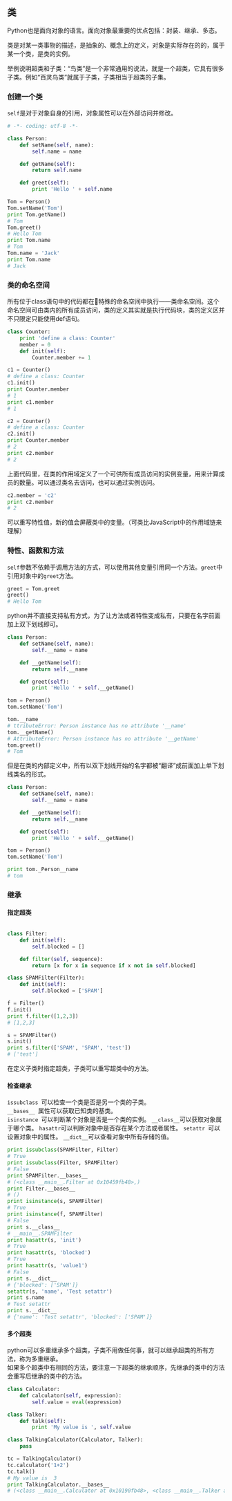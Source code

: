 ## 类
Python也是面向对象的语言。面向对象最重要的优点包括：封装、继承、多态。

类是对某一类事物的描述，是抽象的、概念上的定义，对象是实际存在的的，属于某一个类，是类的实例。

举例说明超类和子类：“鸟类”是一个非常通用的说法，就是一个超类，它具有很多子类。例如“百灵鸟类”就属于子类，子类相当于超类的子集。

### 创建一个类
`self`是对于对象自身的引用，对象属性可以在外部访问并修改。

``` python
# -*- coding: utf-8 -*-

class Person:
    def setName(self, name):
        self.name = name

    def getName(self):
        return self.name

    def greet(self):
        print 'Hello ' + self.name

Tom = Person()
Tom.setName('Tom')
print Tom.getName()
# Tom
Tom.greet()
# Hello Tom
print Tom.name
# Tom
Tom.name = 'Jack'
print Tom.name
# Jack
```

### 类的命名空间
所有位于class语句中的代码都在特殊的命名空间中执行——类命名空间。这个命名空间可由类内的所有成员访问，类的定义其实就是执行代码块，类的定义区并不只限定只能使用def语句。

``` python 
class Counter:
    print 'define a class: Counter'
    member = 0
    def init(self):
        Counter.member += 1

c1 = Counter()
# define a class: Counter
c1.init()
print Counter.member
# 1
print c1.member
# 1

c2 = Counter()
# define a class: Counter
c2.init()
print Counter.member
# 2
print c2.member
# 2
```

上面代码里，在类的作用域定义了一个可供所有成员访问的实例变量，用来计算成员的数量。可以通过类名去访问，也可以通过实例访问。

``` python
c2.member = 'c2'
print c2.member
# 2
```

可以重写特性值，新的值会屏蔽类中的变量。（可类比JavaScript中的作用域链来理解）

### 特性、函数和方法
`self`参数不依赖于调用方法的方式，可以使用其他变量引用同一个方法。`greet`中引用对象中的`greet`方法。

``` python
greet = Tom.greet
greet()
# Hello Tom
```

python并不直接支持私有方式，为了让方法或者特性变成私有，只要在名字前面加上双下划线即可。

``` python
class Person:
    def setName(self, name):
        self.__name = name

    def __getName(self):
        return self.__name

    def greet(self):
        print 'Hello ' + self.__getName()

tom = Person()
tom.setName('Tom')

tom.__name
# ttributeError: Person instance has no attribute '__name'
tom.__getName()
# AttributeError: Person instance has no attribute '__getName'
tom.greet()
# Tom
```

但是在类的内部定义中，所有以双下划线开始的名字都被“翻译”成前面加上单下划线类名的形式。

``` python
class Person:
    def setName(self, name):
        self.__name = name

    def __getName(self):
        return self.__name

    def greet(self):
        print 'Hello ' + self.__getName()

tom = Person()
tom.setName('Tom')

print tom._Person__name
# tom
```

### 继承
#### 指定超类
``` python

class Filter:
    def init(self):
        self.blocked = []

    def filter(self, sequence):
        return [x for x in sequence if x not in self.blocked]

class SPAMFilter(Filter):
    def init(self):
        self.blocked = ['SPAM']

f = Filter()
f.init()
print f.filter([1,2,3])
# [1,2,3]

s = SPAMFilter()
s.init()
print s.filter(['SPAM', 'SPAM', 'test'])
# ['test']
```

在定义子类时指定超类，子类可以重写超类中的方法。

#### 检查继承
`issubclass `可以检查一个类是否是另一个类的子类。  
`__bases__ `属性可以获取已知类的基类。  
`isinstance `可以判断某个对象是否是一个类的实例。
`__class__`可以获取对象属于哪个类。
`hasattr`可以判断对象中是否存在某个方法或者属性。
`setattr `可以设置对象中的属性。
`__dict__`可以查看对象中所有存储的值。

``` python
print issubclass(SPAMFilter, Filter)
# True
print issubclass(Filter, SPAMFilter)
# False
print SPAMFilter.__bases__
# (<class __main__.Filter at 0x10459fb48>,)
print Filter.__bases__
# ()
print isinstance(s, SPAMFilter)
# True
print isinstance(f, SPAMFilter)
# False
print s.__class__
# __main__.SPAMFilter
print hasattr(s, 'init')
# True
print hasattr(s, 'blocked')
# True
print hasattr(s, 'value1')
# False
print s.__dict__
# {'blocked': ['SPAM']}
setattr(s, 'name', 'Test setattr')
print s.name
# Test setattr
print s.__dict__
# {'name': 'Test setattr', 'blocked': ['SPAM']}
```

#### 多个超类
python可以多重继承多个超类，子类不用做任何事，就可以继承超类的所有方法，称为多重继承。  
如果多个超类中有相同的方法，要注意一下超类的继承顺序，先继承的类中的方法会重写后继承的类中的方法。

``` python 
class Calculator:
    def calculator(self, expression):
        self.value = eval(expression)

class Talker:
    def talk(self):
        print 'My value is ', self.value

class TalkingCalculator(Calculator, Talker):
    pass

tc = TalkingCalculator()
tc.calculator('1+2')
tc.talk()
# My value is  3
print TalkingCalculator.__bases__
# (<class __main__.Calculator at 0x10190fb48>, <class __main__.Talker at 0x10190f390>)
```
	

